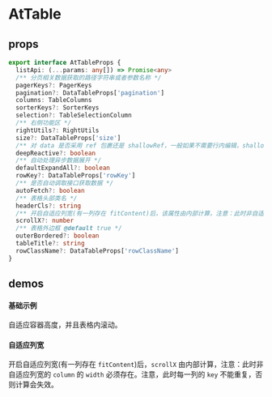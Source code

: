 # AtTable

## props

```ts
export interface AtTableProps {
  listApi: (...params: any[]) => Promise<any>
  /** 分页相关数据获取的路径字符串或者参数名称 */
  pagerKeys?: PagerKeys
  pagination?: DataTableProps['pagination']
  columns: TableColumns
  sorterKeys?: SorterKeys
  selection?: TableSelectionColumn
  /** 右侧功能区 */
  rightUtils?: RightUtils
  size?: DataTableProps['size']
  /** 对 data 是否采用 ref 包裹还是 shallowRef，一般如果不需要行内编辑，shallowRef 即可，不用深度侦听对象，明显性能会好一些 */
  deepReactive?: boolean
  /** 自动处理异步数据展开 */
  defaultExpandAll?: boolean
  rowKey?: DataTableProps['rowKey']
  /** 是否自动调取接口获取数据 */
  autoFetch?: boolean
  /** 表格头部类名 */
  headerCls?: string
  /** 开启自适应列宽(有一列存在 fitContent)后，该属性由内部计算，注意：此时非自适应列宽的 column 的 width 必须存在 */
  scrollX?: number
  /** 表格外边框 @default true */
  outerBordered?: boolean
  tableTitle?: string
  rowClassName?: DataTableProps['rowClassName']
}
```

## demos

#### 基础示例
自适应容器高度，并且表格内滚动。
<demo src="../examples/at-table/basic.vue"></demo>

#### 自适应列宽
开启自适应列宽(有一列存在 `fitContent`)后，`scrollX` 由内部计算，注意：此时非自适应列宽的 `column` 的 `width` 必须存在。注意，此时每一列的 `key` 不能重复，否则计算会失效。
<demo src="../examples/at-table/auto-column-width.vue"></demo>
